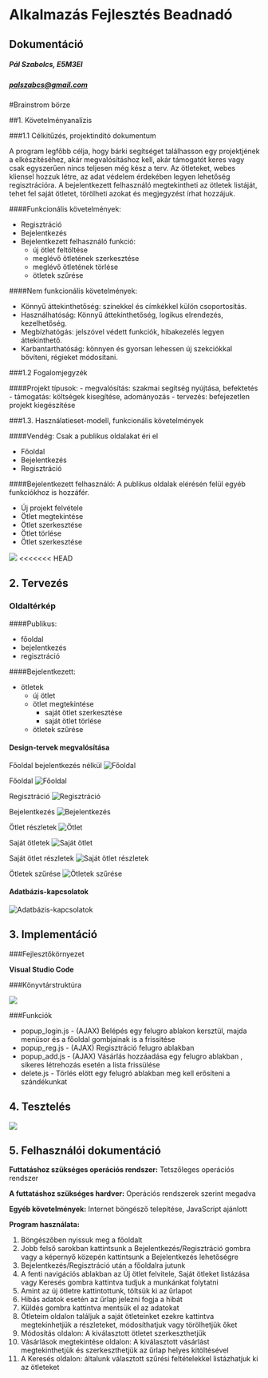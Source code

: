 # Alkalmazás Fejlesztés Beadnadó
## Dokumentáció

##### Pál Szabolcs, E5M3EI
##### palszabcs@gmail.com

#Brainstrom börze

##1. Követelményanalízis

###1.1 Célkitűzés, projektindító dokumentum

A program legfőbb célja, hogy bárki segítséget találhasson egy projektjének a elkészítéséhez, akár megvalósításhoz kell, akár támogatót keres vagy csak egyszerűen nincs teljesen még kész a terv.
Az ötleteket, webes kliensel hozzuk létre, az adat védelem érdekében legyen lehetőség regisztrációra. A bejelentkezett felhasználó megtekintheti az ötletek listáját, tehet fel saját ötletet, törölheti azokat és megjegyzést írhat hozzájuk.

####Funkcionális követelmények:

- Regisztráció
- Bejelentkezés
- Bejelentkezett felhasználó funkció:
    - új ötlet feltöltése
    - meglévő ötletének szerkesztése
    - meglévő ötletének törlése
    - ötletek szűrése

####Nem funkcionális követelmények:

- Könnyű áttekinthetőség: színekkel és címkékkel külön csoportosítás.
- Használhatóság: Könnyű áttekinthetőség, logikus elrendezés, kezelhetőség.
- Megbízhatógás: jelszóvel védett funkciók, hibakezelés legyen áttekinthető.
- Karbantarthatóság: könnyen és gyorsan lehessen új szekciókkal bővíteni, régieket módosítani.

###1.2 Fogalomjegyzék

####Projekt típusok:
    - megvalósítás: szakmai segítség nyújtása, befektetés
    - támogatás: költségek kisegítése, adományozás
    - tervezés: befejezetlen projekt kiegészítése

###1.3. Használatieset-modell, funkcionális követelmények

####Vendég: Csak a publikus oldalakat éri el

- Főoldal
- Bejelentkezés
- Regisztráció

####Bejelentkezett felhasználó: A publikus oldalak elérésén felül egyéb funkciókhoz is hozzáfér.

- Új projekt felvétele
- Ötlet megtekintése
- Ötlet szerkesztése
- Ötlet törlése
- Ötlet szerkesztése

![](docs/images/umlproject.jpg)
<<<<<<< HEAD

## 2. Tervezés

### Oldaltérkép

####Publikus:

- főoldal
- bejelentkezés
- regisztráció

####Bejelentkezett:

- ötletek
  - új ötlet
  - ötlet megtekintése
    - saját ötlet szerkesztése
    - saját ötlet törlése
  - ötletek szűrése

#### Design-tervek megvalósítása

Főoldal bejelentkezés nélkül
![Főoldal](docs/images/design01.jpg)

Főoldal
![Főoldal](docs/images/design04.jpg)

Regisztráció
![Regisztráció](docs/images/design02.jpg)

Bejelentkezés
![Bejelentkezés](docs/images/design03.jpg)

Ötlet részletek
![Ötlet](docs/images/design05.jpg)

Saját ötletek
![Saját ötlet](docs/images/design06.jpg)

Saját ötlet részletek
![Saját ötlet részletek](docs/images/design07.jpg)

Ötletek szűrése
![Ötletek szűrése](docs/images/design08.jpg)


#### Adatbázis-kapcsolatok

![Adatbázis-kapcsolatok](docs/images/data.jpg)

## 3. Implementáció

###Fejlesztőkörnyezet

**Visual Studio Code**

###Könyvtárstruktúra

![](docs/images/konyvtar.png)

###Funkciók

* popup_login.js - (AJAX) Belépés egy felugro ablakon kersztül, majda menüsor és a főoldal gombjainak is a frissitése
* popup_reg.js - (AJAX) Regisztráció felugro ablakban
* popup_add.js - (AJAX) Vásárlás hozzáadása egy felugro ablakban , sikeres létrehozás esetén a lista frissülése
* delete.js - Törlés elött egy felugró ablakban meg kell erősíteni a szándékunkat

## 4. Tesztelés

![](docs/images/teszt.png)

## 5. Felhasználói dokumentáció

**Futtatáshoz szükséges operációs rendszer:** Tetszőleges operációs rendszer

**A futtatáshoz szükséges hardver:** Operációs rendszerek szerint megadva

**Egyéb követelmények:** Internet böngésző telepítése, JavaScript ajánlott

**Program használata:**

1. Böngészőben nyissuk meg a főoldalt
2. Jobb felső sarokban kattintsunk a Bejelentkezés/Regisztráció gombra vagy a képernyő közepén kattintsunk a Bejelentkezés lehetőségre
3. Bejelentkezés/Regisztráció után a főoldalra jutunk
4. A fenti navigációs ablakban az Új ötlet felvitele, Saját ötleket listázása vagy Keresés gombra kattintva tudjuk a munkánkat folytatni
5. Amint az új ötletre kattintottunk, töltsük ki az űrlapot
6. Hibás adatok esetén az űrlap jelezni fogja a hibát
7. Küldés gombra kattintva mentsük el az adatokat
8. Ötleteim oldalon találjuk a saját ötleteinket ezekre kattintva megtekinhetjük a részleteket, módosíthatjuk vagy törölhetjük őket
9. Módosítás oldalon: A kiválasztott ötletet szerkeszthetjük
10. Vásárlások megtekintése oldalon: A kiválasztott vásárlást megtekinthetjük és szerkeszthetjük az űrlap helyes kitöltésével
11. A Keresés oldalon: általunk választott szűrési feltételekkel listázhatjuk ki az ötleteket